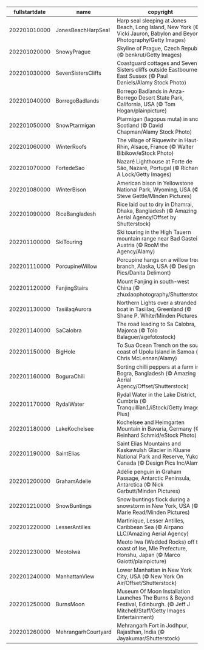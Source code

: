 |fullstartdate|name|copyright|title|image|
|--|--|--|--|--|
202201010000|JonesBeachHarpSeal|Harp seal sleeping at Jones Beach, Long Island, New York (© Vicki Jauron, Babylon and Beyond Photography/Getty Images)|Napping away New Year’s Day|![](/en-GB/2022/01/202201010000JonesBeachHarpSeal.jpg)|
202201020000|SnowyPrague|Skyline of Prague, Czech Republic (© benkrut/Getty Images)|Inspiring spires|![](/en-GB/2022/01/202201020000SnowyPrague.jpg)|
202201030000|SevenSistersCliffs|Coastguard cottages and Seven Sisters cliffs outside Eastbourne, East Sussex (© Paul Daniels/Alamy Stock Photo)|The white cliffs of... East Sussex|![](/en-GB/2022/01/202201030000SevenSistersCliffs.jpg)|
202201040000|BorregoBadlands|Borrego Badlands in Anza-Borrego Desert State Park, California, USA (© Tom Hogan/plainpicture)|Sunset in the badlands|![](/en-GB/2022/01/202201040000BorregoBadlands.jpg)|
202201050000|SnowPtarmigan|Ptarmigan (lagopus muta) in snow, Scotland (© David Chapman/Alamy Stock Photo)|Winter coat weather|![](/en-GB/2022/01/202201050000SnowPtarmigan.jpg)|
202201060000|WinterRoofs|The village of Riquewihr in Haut-Rhin, Alsace, France (© Walter Bibikow/eStock Photo)|Rooftops of Riquewihr|![](/en-GB/2022/01/202201060000WinterRoofs.jpg)|
202201070000|FortedeSao|Nazaré Lighthouse at Forte de São, Nazaré, Portugal (© Richard A Lock/Getty Images)|Big wave season|![](/en-GB/2022/01/202201070000FortedeSao.jpg)|
202201080000|WinterBison|American bison in Yellowstone National Park, Wyoming, USA (© Steve Gettle/Minden Pictures)|Bundle up, bison|![](/en-GB/2022/01/202201080000WinterBison.jpg)|
202201090000|RiceBangladesh|Rice laid out to dry in Dhamrai, Dhaka, Bangladesh (© Amazing Aerial Agency/Offset by Shutterstock)|Sun-dried rice|![](/en-GB/2022/01/202201090000RiceBangladesh.jpg)|
202201100000|SkiTouring|Ski touring in the High Tauern mountain range near Bad Gastein, Austria (© RooM the Agency/Alamy)|Off-piste in Austria|![](/en-GB/2022/01/202201100000SkiTouring.jpg)|
202201110000|PorcupineWillow|Porcupine hangs on a willow tree branch, Alaska, USA (© Design Pics/Danita Delimont)|Quills in the willow|![](/en-GB/2022/01/202201110000PorcupineWillow.jpg)|
202201120000|FanjingStairs|Mount Fanjing in south-west China (© zhuxiaophotography/Shutterstock)|Building temples in the sky|![](/en-GB/2022/01/202201120000FanjingStairs.jpg)|
202201130000|TasiilaqAurora|Northern Lights over a stranded boat in Tasiilaq, Greenland (© Shane P. White/Minden Pictures)|Emerald skies over Greenland|![](/en-GB/2022/01/202201130000TasiilaqAurora.jpg)|
202201140000|SaCalobra|The road leading to Sa Calobra, Majorca (© Tolo Balaguer/agefotostock)|The ups and downs of Majorca|![](/en-GB/2022/01/202201140000SaCalobra.jpg)|
202201150000|BigHole|To Sua Ocean Trench on the south coast of Upolu Island in Samoa (© Chris McLennan/Alamy)|An inland ocean|![](/en-GB/2022/01/202201150000BigHole.jpg)|
202201160000|BoguraChili|Sorting chilli peppers at a farm in Bogra, Bangladesh (© Amazing Aerial Agency/Offset/Shutterstock)|An extra-spicy extravaganza|![](/en-GB/2022/01/202201160000BoguraChili.jpg)|
202201170000|RydalWater|Rydal Water in the Lake District, Cumbria (© Tranquillian1/iStock/Getty Images Plus)|Winter on Rydal Water|![](/en-GB/2022/01/202201170000RydalWater.jpg)|
202201180000|LakeKochelsee|Kochelsee and Heimgarten Mountain in Bavaria, Germany (© Reinhard Schmid/eStock Photo)|Frosty days in Bavaria|![](/en-GB/2022/01/202201180000LakeKochelsee.jpg)|
202201190000|SaintElias|Saint Elias Mountains and Kaskawulsh Glacier in Kluane National Park and Reserve, Yukon, Canada (© Design Pics Inc/Alamy)|An ice road for giants?|![](/en-GB/2022/01/202201190000SaintElias.jpg)|
202201200000|GrahamAdelie|Adélie penguin in Graham Passage, Antarctic Peninsula, Antarctica (© Nick Garbutt/Minden Pictures)|Flightless fancy|![](/en-GB/2022/01/202201200000GrahamAdelie.jpg)|
202201210000|SnowBuntings|Snow buntings flock during a snowstorm in New York, USA (© Marie Read/Minden Pictures)|A flurry of snowflakes|![](/en-GB/2022/01/202201210000SnowBuntings.jpg)|
202201220000|LesserAntilles|Martinique, Lesser Antilles, Caribbean Sea (© Airpano LLC/Amazing Aerial Agency)|Paradise found|![](/en-GB/2022/01/202201220000LesserAntilles.jpg)|
202201230000|MeotoIwa|Meoto Iwa (Wedded Rocks) off the coast of Ise, Mie Prefecture, Honshu, Japan (© Marco Gaiotti/plainpicture)|Stone soulmates|![](/en-GB/2022/01/202201230000MeotoIwa.jpg)|
202201240000|ManhattanView|Lower Manhattan in New York City, USA (© New York On Air/Offset/Shutterstock)|The city that doesn’t sleep|![](/en-GB/2022/01/202201240000ManhattanView.jpg)|
202201250000|BurnsMoon|Museum Of Moon Installation Launches The Burns & Beyond Festival, Edinburgh. (© Jeff J Mitchell/Staff/Getty Images Entertainment)|Beneath the Moon’s pale beams|![](/en-GB/2022/01/202201250000BurnsMoon.jpg)|
202201260000|MehrangarhCourtyard|Mehrangarh Fort in Jodhpur, Rajasthan, India (© Jayakumar/Shutterstock)|Citadel of the Sun|![](/en-GB/2022/01/202201260000MehrangarhCourtyard.jpg)|
